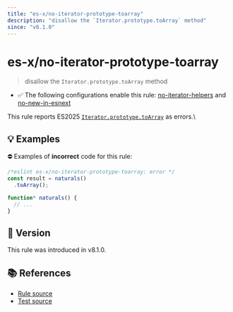 ```yaml
---
title: "es-x/no-iterator-prototype-toarray"
description: "disallow the `Iterator.prototype.toArray` method"
since: "v8.1.0"
---
```


# es-x/no-iterator-prototype-toarray
> disallow the `Iterator.prototype.toArray` method

- ✅ The following configurations enable this rule: [no-iterator-helpers] and [no-new-in-esnext]

This rule reports ES2025 [`Iterator.prototype.toArray`](https://github.com/tc39/proposal-iterator-helpers) as errors.\

## 💡 Examples

⛔ Examples of **incorrect** code for this rule:

<eslint-playground type="bad">

```js
/*eslint es-x/no-iterator-prototype-toarray: error */
const result = naturals()
  .toArray();

function* naturals() {
  // ...
}
```

</eslint-playground>

## 🚀 Version

This rule was introduced in v8.1.0.

## 📚 References

- [Rule source](https://github.com/eslint-community/eslint-plugin-es-x/blob/master/lib/rules/no-iterator-prototype-toarray.js)
- [Test source](https://github.com/eslint-community/eslint-plugin-es-x/blob/master/tests/lib/rules/no-iterator-prototype-toarray.js)

[no-iterator-helpers]: ../configs/index.md#no-iterator-helpers
[no-new-in-esnext]: ../configs/index.md#no-new-in-esnext
